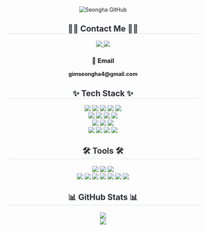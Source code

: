 <!-- 🌟 Header -->
<div align="center">
  <img src="https://capsule-render.vercel.app/api?type=transparent&fontColor=98a6ff&text=Seongha%20GitHub&height=150&fontSize=60&descAlignY=75&descAlign=60" alt="Seongha GitHub">
</div>

<!-- 📬 Contact Me -->
<div align="center">
  <h2 style="border-bottom: 1px solid #d8dee4; color: #282d33;">🧑‍💻 Contact Me 🧑‍💻</h2>
  <a href="https://www.notion.so/c13af6d4cf82421db88b02ff0d01292b" target="_blank">
    <img src="https://img.shields.io/badge/Notion-000000?style=for-the-badge&logo=Notion&logoColor=white">
  </a>
  <a href="mailto:gimseongha4@gmail.com">
    <img src="https://img.shields.io/badge/Gmail-EA4335?style=for-the-badge&logo=Gmail&logoColor=white">
  </a>

  <h3>📧 Email</h3>
  <p><strong>gimseongha4@gmail.com</strong></p>
</div>

<!-- 💻 Tech Stack -->
<div align="center">
  <h2 style="border-bottom: 1px solid #d8dee4; color: #282d33;">✨ Tech Stack ✨</h2>
  <p>
    <!-- Programming Languages -->
    <img src="https://img.shields.io/badge/Python-3776AB?style=for-the-badge&logo=Python&logoColor=white">
    <img src="https://img.shields.io/badge/Java-007396?style=for-the-badge&logo=Java&logoColor=white">
    <img src="https://img.shields.io/badge/C-A8B9CC?style=for-the-badge&logo=C&logoColor=white">
    <img src="https://img.shields.io/badge/C++-00599C?style=for-the-badge&logo=C%2B%2B&logoColor=white">
    <img src="https://img.shields.io/badge/C%23-239120?style=for-the-badge&logo=C-Sharp&logoColor=white"><br>
    <img src="https://img.shields.io/badge/Flask-000000?style=for-the-badge&logo=Flask&logoColor=white">
    <img src="https://img.shields.io/badge/Spring-6DB33F?style=for-the-badge&logo=Spring&logoColor=white">
    <img src="https://img.shields.io/badge/Spring Boot-6DB33F?style=for-the-badge&logo=SpringBoot&logoColor=white">
    <img src="https://img.shields.io/badge/ASP.NET-512BD4?style=for-the-badge&logo=dotnet&logoColor=white"><br>  
    <img src="https://img.shields.io/badge/MySQL-4479A1?style=for-the-badge&logo=MySQL&logoColor=white">
    <img src="https://img.shields.io/badge/MariaDB-003545?style=for-the-badge&logo=MariaDB&logoColor=white">
    <img src="https://img.shields.io/badge/Microsoft%20SQL%20Server-CC2927?style=for-the-badge&logo=Microsoft%20SQL%20Server&logoColor=white"><br>
    <img src="https://img.shields.io/badge/TensorFlow-FF6F00?style=for-the-badge&logo=TensorFlow&logoColor=white">
    <img src="https://img.shields.io/badge/PyTorch-EE4C2C?style=for-the-badge&logo=PyTorch&logoColor=white">
    <img src="https://img.shields.io/badge/scikit--learn-F7931E?style=for-the-badge&logo=scikit-learn&logoColor=white">
    <img src="https://img.shields.io/badge/OpenCV-5C3EE8?style=for-the-badge&logo=OpenCV&logoColor=white">
  </p>
</div>

<!-- 🛠️ Tools -->
<div align="center">
  <h2 style="border-bottom: 1px solid #d8dee4; color: #282d33;">🛠️ Tools 🛠️</h2>
  <p>
    <img src="https://img.shields.io/badge/Jupyter-F37626?style=for-the-badge&logo=Jupyter&logoColor=white">
    <img src="https://img.shields.io/badge/Git-F05032?style=for-the-badge&logo=Git&logoColor=white">
    <img src="https://img.shields.io/badge/GitHub-181717?style=for-the-badge&logo=GitHub&logoColor=white"><br>
    <img src="https://img.shields.io/badge/VSCode-007ACC?style=for-the-badge&logo=Visual%20Studio%20Code&logoColor=white">
    <img src="https://img.shields.io/badge/IntelliJ IDEA-000000?style=for-the-badge&logo=IntelliJIDEA&logoColor=white">
    <img src="https://img.shields.io/badge/Notion-000000?style=for-the-badge&logo=Notion&logoColor=white">
    <img src="https://img.shields.io/badge/Visual Studio-5C2D91?style=for-the-badge&logo=Visual%20Studio&logoColor=white">
    <img src="https://img.shields.io/badge/PyCharm-000000?style=for-the-badge&logo=PyCharm&logoColor=white">
    <img src="https://img.shields.io/badge/Eclipse IDE-2C2255?style=for-the-badge&logo=Eclipse&logoColor=white">
    <img src="https://img.shields.io/badge/Arduino-00979D?style=for-the-badge&logo=Arduino&logoColor=white">
  </p>
</div>

<!-- 📊 Stats -->
<div align="center">
  <h2 style="border-bottom: 1px solid #d8dee4; color: #282d33;">📊 GitHub Stats 📊</h2>
  <p>
    <img src="https://github-readme-stats.vercel.app/api?username=gimseongha4&show_icons=true&theme=tokyonight" />
    <br>
    <img src="https://github-readme-stats.vercel.app/api/top-langs/?username=gimseongha4&layout=compact&theme=tokyonight" />
  </p>
</div>

